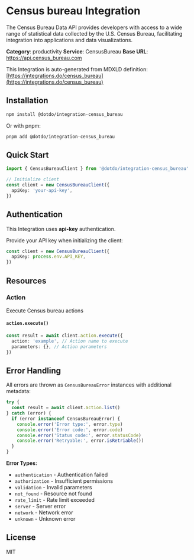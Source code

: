 # Census bureau Integration

The Census Bureau Data API provides developers with access to a wide range of statistical data collected by the U.S. Census Bureau, facilitating integration into applications and data visualizations.

**Category**: productivity
**Service**: CensusBureau
**Base URL**: https://api.census_bureau.com

This Integration is auto-generated from MDXLD definition: [https://integrations.do/census_bureau](https://integrations.do/census_bureau)

## Installation

```bash
npm install @dotdo/integration-census_bureau
```

Or with pnpm:

```bash
pnpm add @dotdo/integration-census_bureau
```

## Quick Start

```typescript
import { CensusBureauClient } from '@dotdo/integration-census_bureau'

// Initialize client
const client = new CensusBureauClient({
  apiKey: 'your-api-key',
})
```

## Authentication

This Integration uses **api-key** authentication.

Provide your API key when initializing the client:

```typescript
const client = new CensusBureauClient({
  apiKey: process.env.API_KEY,
})
```

## Resources

### Action

Execute Census bureau actions

#### `action.execute()`

```typescript
const result = await client.action.execute({
  action: 'example', // Action name to execute
  parameters: {}, // Action parameters
})
```

## Error Handling

All errors are thrown as `CensusBureauError` instances with additional metadata:

```typescript
try {
  const result = await client.action.list()
} catch (error) {
  if (error instanceof CensusBureauError) {
    console.error('Error type:', error.type)
    console.error('Error code:', error.code)
    console.error('Status code:', error.statusCode)
    console.error('Retryable:', error.isRetriable())
  }
}
```

**Error Types:**

- `authentication` - Authentication failed
- `authorization` - Insufficient permissions
- `validation` - Invalid parameters
- `not_found` - Resource not found
- `rate_limit` - Rate limit exceeded
- `server` - Server error
- `network` - Network error
- `unknown` - Unknown error

## License

MIT
